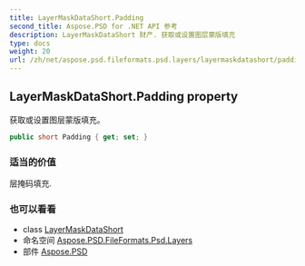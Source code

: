 ```yaml
---
title: LayerMaskDataShort.Padding
second_title: Aspose.PSD for .NET API 参考
description: LayerMaskDataShort 财产. 获取或设置图层蒙版填充
type: docs
weight: 20
url: /zh/net/aspose.psd.fileformats.psd.layers/layermaskdatashort/padding/
---
```

## LayerMaskDataShort.Padding property

获取或设置图层蒙版填充。

```csharp
public short Padding { get; set; }
```

### 适当的价值

层掩码填充.

### 也可以看看

* class [LayerMaskDataShort](../)
* 命名空间 [Aspose.PSD.FileFormats.Psd.Layers](../../layermaskdatashort/)
* 部件 [Aspose.PSD](../../../)


